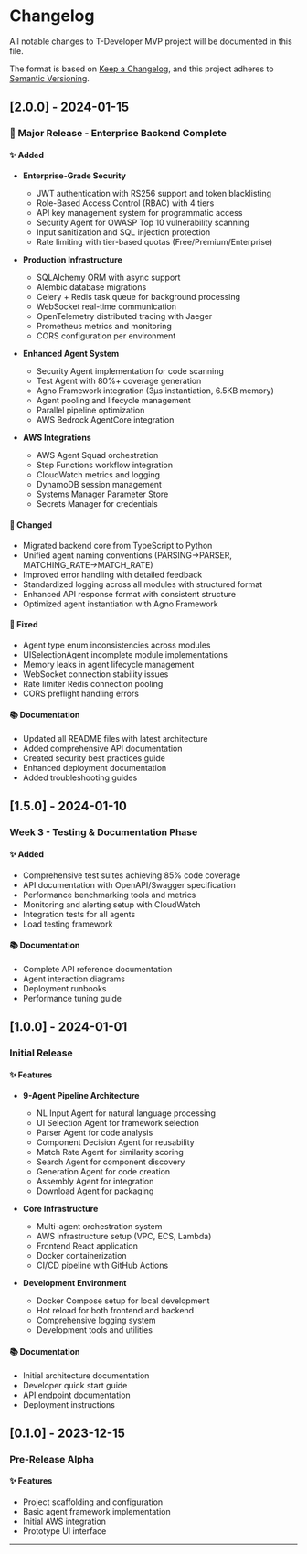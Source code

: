 # Changelog

All notable changes to T-Developer MVP project will be documented in this file.

The format is based on [Keep a Changelog](https://keepachangelog.com/en/1.0.0/),
and this project adheres to [Semantic Versioning](https://semver.org/spec/v2.0.0.html).

## [2.0.0] - 2024-01-15

### 🚀 Major Release - Enterprise Backend Complete

#### ✨ Added
- **Enterprise-Grade Security**
  - JWT authentication with RS256 support and token blacklisting
  - Role-Based Access Control (RBAC) with 4 tiers
  - API key management system for programmatic access
  - Security Agent for OWASP Top 10 vulnerability scanning
  - Input sanitization and SQL injection protection
  - Rate limiting with tier-based quotas (Free/Premium/Enterprise)

- **Production Infrastructure**
  - SQLAlchemy ORM with async support
  - Alembic database migrations
  - Celery + Redis task queue for background processing
  - WebSocket real-time communication
  - OpenTelemetry distributed tracing with Jaeger
  - Prometheus metrics and monitoring
  - CORS configuration per environment

- **Enhanced Agent System**
  - Security Agent implementation for code scanning
  - Test Agent with 80%+ coverage generation
  - Agno Framework integration (3μs instantiation, 6.5KB memory)
  - Agent pooling and lifecycle management
  - Parallel pipeline optimization
  - AWS Bedrock AgentCore integration

- **AWS Integrations**
  - AWS Agent Squad orchestration
  - Step Functions workflow integration
  - CloudWatch metrics and logging
  - DynamoDB session management
  - Systems Manager Parameter Store
  - Secrets Manager for credentials

#### 🔄 Changed
- Migrated backend core from TypeScript to Python
- Unified agent naming conventions (PARSING→PARSER, MATCHING_RATE→MATCH_RATE)
- Improved error handling with detailed feedback
- Standardized logging across all modules with structured format
- Enhanced API response format with consistent structure
- Optimized agent instantiation with Agno Framework

#### 🐛 Fixed
- Agent type enum inconsistencies across modules
- UISelectionAgent incomplete module implementations
- Memory leaks in agent lifecycle management
- WebSocket connection stability issues
- Rate limiter Redis connection pooling
- CORS preflight handling errors

#### 📚 Documentation
- Updated all README files with latest architecture
- Added comprehensive API documentation
- Created security best practices guide
- Enhanced deployment documentation
- Added troubleshooting guides

## [1.5.0] - 2024-01-10

### Week 3 - Testing & Documentation Phase

#### ✨ Added
- Comprehensive test suites achieving 85% code coverage
- API documentation with OpenAPI/Swagger specification
- Performance benchmarking tools and metrics
- Monitoring and alerting setup with CloudWatch
- Integration tests for all agents
- Load testing framework

#### 📚 Documentation
- Complete API reference documentation
- Agent interaction diagrams
- Deployment runbooks
- Performance tuning guide

## [1.0.0] - 2024-01-01

### Initial Release

#### ✨ Features
- **9-Agent Pipeline Architecture**
  - NL Input Agent for natural language processing
  - UI Selection Agent for framework selection
  - Parser Agent for code analysis
  - Component Decision Agent for reusability
  - Match Rate Agent for similarity scoring
  - Search Agent for component discovery
  - Generation Agent for code creation
  - Assembly Agent for integration
  - Download Agent for packaging

- **Core Infrastructure**
  - Multi-agent orchestration system
  - AWS infrastructure setup (VPC, ECS, Lambda)
  - Frontend React application
  - Docker containerization
  - CI/CD pipeline with GitHub Actions

- **Development Environment**
  - Docker Compose setup for local development
  - Hot reload for both frontend and backend
  - Comprehensive logging system
  - Development tools and utilities

#### 📚 Documentation
- Initial architecture documentation
- Developer quick start guide
- API endpoint documentation
- Deployment instructions

## [0.1.0] - 2023-12-15

### Pre-Release Alpha

#### ✨ Features
- Project scaffolding and configuration
- Basic agent framework implementation
- Initial AWS integration
- Prototype UI interface

---

<!-- generated by git-cliff -->